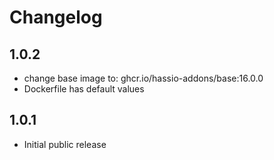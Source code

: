 # Changelog


## 1.0.2

- change base image to: ghcr.io/hassio-addons/base:16.0.0
- Dockerfile has default values

## 1.0.1

- Initial public release
